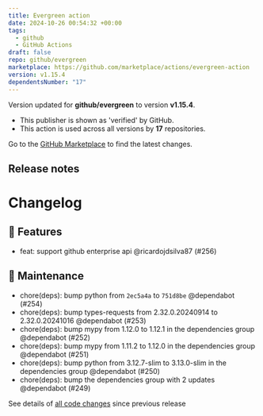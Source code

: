 ```yaml
---
title: Evergreen action
date: 2024-10-26 00:54:32 +00:00
tags:
  - github
  - GitHub Actions
draft: false
repo: github/evergreen
marketplace: https://github.com/marketplace/actions/evergreen-action
version: v1.15.4
dependentsNumber: "17"
---
```



Version updated for **github/evergreen** to version **v1.15.4**.
- This publisher is shown as 'verified' by GitHub.
- This action is used across all versions by **17** repositories.

Go to the [GitHub Marketplace](https://github.com/marketplace/actions/evergreen-action) to find the latest changes.

## Release notes

# Changelog
## 🚀 Features

- feat: support github enterprise api @ricardojdsilva87 (#256)

## 🧰 Maintenance

- chore(deps): bump python from `2ec5a4a` to `751d8be` @dependabot (#254)
- chore(deps): bump types-requests from 2.32.0.20240914 to 2.32.0.20241016 @dependabot (#253)
- chore(deps): bump mypy from 1.12.0 to 1.12.1 in the dependencies group @dependabot (#252)
- chore(deps): bump mypy from 1.11.2 to 1.12.0 in the dependencies group @dependabot (#251)
- chore(deps): bump python from 3.12.7-slim to 3.13.0-slim in the dependencies group @dependabot (#250)
- chore(deps): bump the dependencies group with 2 updates @dependabot (#249)

See details of [all code changes](https://github.com/github/evergreen/compare/v1.15.3...v1.15.4) since previous release


